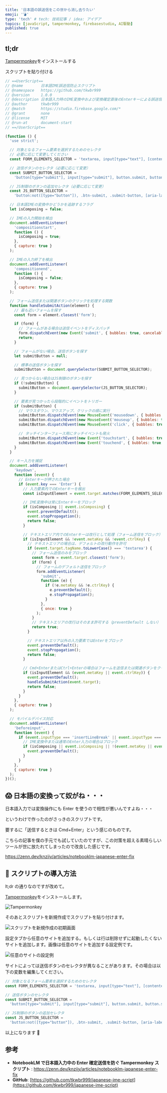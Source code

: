 ```yaml
---
title: '日本語の誤送信をこの世から消し去りたい'
emoji: '💣'
type: 'tech' # tech: 技術記事 / idea: アイデア
topics: [javaScript, tampermonkey, firebasestudio, AI駆動]
published: true
---
```


## tl;dr

[Tampermonkey](https://chromewebstore.google.com/detail/tampermonkey/dhdgffkkebhmkfjojejmpbldmpobfkfo?pli=1)をインストールする

スクリプトを貼り付ける

```javascript
// ==UserScript==
// @name        日本語IME誤送信防止スクリプト
// @namespace   https://github.com/tkwbr999
// @version     1.0.0
// @description 日本語入力時のIME変換中および変換確定直後のEnterキーによる誤送信を防止します
// @author      tkwbr999
// @match       https://studio.firebase.google.com/*
// @grant       none
// @license     MIT
// @run-at      document-start
// ==/UserScript==

(function () {
  'use strict';

  // 対象となるフォーム要素を選択するためのセレクタ
  // 必要に応じて変更してください
  const FORM_ELEMENTS_SELECTOR = 'textarea, input[type="text"], [contenteditable="true"]';

  // 送信ボタンのセレクタ（必要に応じて変更）
  const SUBMIT_BUTTON_SELECTOR =
    'button[type="submit"], input[type="submit"], button.submit, button.send, button[data-action="submit"]';

  // JS制御のボタンの追加セレクタ（必要に応じて変更）
  const JS_BUTTON_SELECTOR =
    'button:not([type="button"]), .btn-submit, .submit-button, [aria-label="Send"], [data-testid="send"]';

  // 日本語IMEの変換中かどうかを追跡するフラグ
  let isComposing = false;

  // IMEの入力開始を検出
  document.addEventListener(
    'compositionstart',
    function () {
      isComposing = true;
    },
    { capture: true }
  );

  // IMEの入力終了を検出
  document.addEventListener(
    'compositionend',
    function () {
      isComposing = false;
    },
    { capture: true }
  );

  // フォーム送信または関連ボタンのクリックを処理する関数
  function handleSubmitAction(element) {
    // 最も近いフォームを探す
    const form = element.closest('form');

    if (form) {
      // フォームがある場合は送信イベントをディスパッチ
      form.dispatchEvent(new Event('submit', { bubbles: true, cancelable: true }));
      return;
    }

    // フォームがない場合、送信ボタンを探す
    let submitButton = null;

    // 標準の送信ボタンを探す
    submitButton = document.querySelector(SUBMIT_BUTTON_SELECTOR);

    // 見つからない場合はJS制御のボタンを探す
    if (!submitButton) {
      submitButton = document.querySelector(JS_BUTTON_SELECTOR);
    }

    // 要素が見つかったら段階的にイベントをトリガー
    if (submitButton) {
      // マウスダウン、マウスアップ、クリックの順に実行
      submitButton.dispatchEvent(new MouseEvent('mousedown', { bubbles: true, cancelable: true }));
      submitButton.dispatchEvent(new MouseEvent('mouseup', { bubbles: true, cancelable: true }));
      submitButton.dispatchEvent(new MouseEvent('click', { bubbles: true, cancelable: true }));

      // タッチインターフェース用にタッチイベントも発火
      submitButton.dispatchEvent(new Event('touchstart', { bubbles: true, cancelable: true }));
      submitButton.dispatchEvent(new Event('touchend', { bubbles: true, cancelable: true }));
    }
  }

  // キー入力を捕捉
  document.addEventListener(
    'keydown',
    function (event) {
      // Enterキーが押された場合
      if (event.key === 'Enter') {
        // 入力要素内でのEnterキーを検出
        const isInputElement = event.target.matches(FORM_ELEMENTS_SELECTOR);

        // IME変換中は常にEnterキーをブロック
        if (isComposing || event.isComposing) {
          event.preventDefault();
          event.stopPropagation();
          return false;
        }

        // テキストエリア内でのEnterキーは改行として処理（フォーム送信をブロック）
        if (isInputElement && !event.metaKey && !event.ctrlKey) {
          // テキストエリアの場合は、デフォルトの改行動作を許可
          if (event.target.tagName.toLowerCase() === 'textarea') {
            // フォーム送信のみをブロック
            const form = event.target.closest('form');
            if (form) {
              // フォームのデフォルト送信をブロック
              form.addEventListener(
                'submit',
                function (e) {
                  if (!e.metaKey && !e.ctrlKey) {
                    e.preventDefault();
                    e.stopPropagation();
                  }
                },
                { once: true }
              );
            }
            // テキストエリアの改行はそのまま許可する（preventDefault しない）
            return true;
          }

          // テキストエリア以外の入力要素ではEnterをブロック
          event.preventDefault();
          event.stopPropagation();
          return false;
        }

        // Cmd+EnterまたはCtrl+Enterの場合はフォームを送信または関連ボタンをクリック
        if (isInputElement && (event.metaKey || event.ctrlKey)) {
          event.preventDefault();
          handleSubmitAction(event.target);
          return false;
        }
      }
    },
    { capture: true }
  );

  // モバイルデバイス対応
  document.addEventListener(
    'beforeinput',
    function (event) {
      if (event.inputType === 'insertLineBreak' || event.inputType === 'insertParagraph') {
        // IME変換中または通常のEnter入力の場合はブロック
        if (isComposing || event.isComposing || !(event.metaKey || event.ctrlKey)) {
          event.preventDefault();
        }
      }
    },
    { capture: true }
  );
})();
```

## 😱 日本語の変換って奴がね・・・

日本語入力では変換操作にも Enter を使うので相性が悪いんですよね・・・

というわけで作ったのがさっきのスクリプトです。

要するに「送信するときは Cmd+Enter」という感じのものです。

こちらの記事を僕の手元でも試していたのですが、この対策を超える素晴らしいツールが世に放たれてしまったので改良した感じです。

https://zenn.dev/knziiy/articles/notebooklm-japanese-enter-fix

## 🔧 スクリプトの導入方法

lt;dr の通りなのですが改めて。

[Tampermonkey](https://chromewebstore.google.com/detail/tampermonkey/dhdgffkkebhmkfjojejmpbldmpobfkfo?pli=1)をインストールします。

![Tampermonkey](https://storage.googleapis.com/zenn-user-upload/2722240fb0be-20250412.png)

そのあとスクリプトを新規作成でスクリプトを貼り付けます。

![スクリプトを新規作成の初期画面](https://storage.googleapis.com/zenn-user-upload/eec70e43f0ad-20250412.png)

設定タブから任意のサイトを追加する。もしくは行は削除せずに起動したくないサイトを追加します。画像は任意のサイトを追加する設定例です。

![任意のサイトの設定例](https://storage.googleapis.com/zenn-user-upload/8f08381af590-20250412.png)

サイトによっては送信ボタンのセレクタが異なることがあります。その場合は以下の変数を編集してください。

```javascript
// 対象となるフォーム要素を選択するためのセレクタ
const FORM_ELEMENTS_SELECTOR = 'textarea, input[type="text"], [contenteditable="true"]';

// 送信ボタンのセレクタ
const SUBMIT_BUTTON_SELECTOR =
  'button[type="submit"], input[type="submit"], button.submit, button.send, button[data-action="submit"]';

// JS制御のボタンの追加セレクタ
const JS_BUTTON_SELECTOR =
  'button:not([type="button"]), .btn-submit, .submit-button, [aria-label="Send"], [data-testid="send"]';
```

以上になります 🙇

## 参考

- **NotebookLM で日本語入力中の Enter 確定送信を防ぐ Tampermonkey スクリプト** : https://zenn.dev/knziiy/articles/notebooklm-japanese-enter-fix
- **GitHub**: [https://github.com/tkwbr999/japanese-ime-script](https://github.com/tkwbr999/japanese-ime-script)
